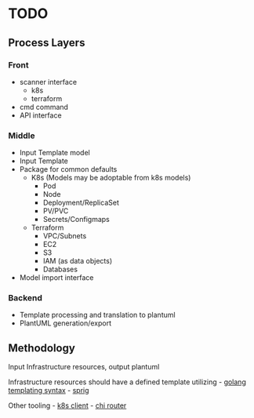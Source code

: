 # TODO 

## Process Layers

### Front

- scanner interface
    - k8s
    - terraform
- cmd command
- API interface

### Middle

- Input Template model
- Input Template
- Package for common defaults
    - K8s (Models may be adoptable from k8s models)
        - Pod
        - Node
        - Deployment/ReplicaSet
        - PV/PVC
        - Secrets/Configmaps
    - Terraform
        - VPC/Subnets
        - EC2
        - S3
        - IAM (as data objects)
        - Databases
- Model import interface

### Backend

- Template processing and translation to plantuml
- PlantUML generation/export

## Methodology

Input Infrastructure resources, output plantuml

Infrastructure resources should have a defined template utilizing 
    - [golang templating syntax](https://pkg.go.dev/text/template)
    - [sprig](https://github.com/Masterminds/sprig)

Other tooling
    - [k8s client](https://github.com/kubernetes/client-go)
    - [chi router](https://github.com/go-chi/chi)

